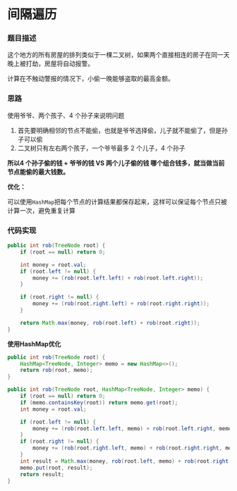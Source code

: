 # 间隔遍历

### 题目描述

这个地方的所有房屋的排列类似于一棵二叉树，如果两个直接相连的房子在同一天晚上被打劫，房屋将自动报警。

计算在不触动警报的情况下，小偷一晚能够盗取的最高金额。

### 思路

使用爷爷、两个孩子、4 个孙子来说明问题

1. 首先要明确相邻的节点不能偷，也就是爷爷选择偷，儿子就不能偷了，但是孙子可以偷
1. 二叉树只有左右两个孩子，一个爷爷最多 2 个儿子，4 个孙子

**所以4 个孙子偷的钱 + 爷爷的钱 VS 两个儿子偷的钱 哪个组合钱多，就当做当前节点能偷的最大钱数。**

**优化：**

可以使用`HashMap`把每个节点的计算结果都保存起来，这样可以保证每个节点只被计算一次，避免重复计算

### 代码实现

```java
public int rob(TreeNode root) {
    if (root == null) return 0;

    int money = root.val;
    if (root.left != null) {
        money += (rob(root.left.left) + rob(root.left.right));
    }

    if (root.right != null) {
        money += (rob(root.right.left) + rob(root.right.right));
    }

    return Math.max(money, rob(root.left) + rob(root.right));
}
```

**使用HashMap优化**

```java
public int rob(TreeNode root) {
    HashMap<TreeNode, Integer> memo = new HashMap<>();
    return rob(root, memo);
}

public int rob(TreeNode root, HashMap<TreeNode, Integer> memo) {
    if (root == null) return 0;
    if (memo.containsKey(root)) return memo.get(root);
    int money = root.val;

    if (root.left != null) {
        money += (rob(root.left.left, memo) + rob(root.left.right, memo));
    }
    if (root.right != null) {
        money += (rob(root.right.left, memo) + rob(root.right.right, memo));
    }
    int result = Math.max(money, rob(root.left, memo) + rob(root.right, memo));
    memo.put(root, result);
    return result;
}
```

